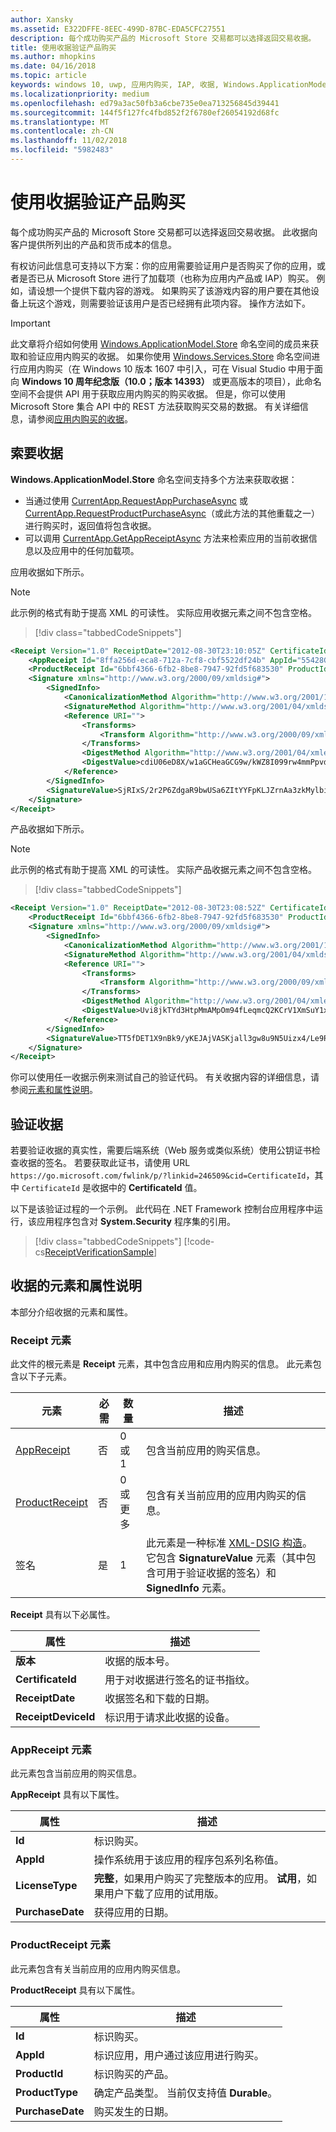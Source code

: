 ```yaml
---
author: Xansky
ms.assetid: E322DFFE-8EEC-499D-87BC-EDA5CFC27551
description: 每个成功购买产品的 Microsoft Store 交易都可以选择返回交易收据。
title: 使用收据验证产品购买
ms.author: mhopkins
ms.date: 04/16/2018
ms.topic: article
keywords: windows 10, uwp, 应用内购买, IAP, 收据, Windows.ApplicationModel.Store
ms.localizationpriority: medium
ms.openlocfilehash: ed79a3ac50fb3a6cbe735e0ea713256845d39441
ms.sourcegitcommit: 144f5f127fc4fbd852f2f6780ef26054192d68fc
ms.translationtype: MT
ms.contentlocale: zh-CN
ms.lasthandoff: 11/02/2018
ms.locfileid: "5982483"
---
```

# <a name="use-receipts-to-verify-product-purchases"></a>使用收据验证产品购买

每个成功购买产品的 Microsoft Store 交易都可以选择返回交易收据。 此收据向客户提供所列出的产品和货币成本的信息。

有权访问此信息可支持以下方案：你的应用需要验证用户是否购买了你的应用，或者是否已从 Microsoft Store 进行了加载项（也称为应用内产品或 IAP）购买。 例如，请设想一个提供下载内容的游戏。 如果购买了该游戏内容的用户要在其他设备上玩这个游戏，则需要验证该用户是否已经拥有此项内容。 操作方法如下。

> [!IMPORTANT]
> 此文章将介绍如何使用 [Windows.ApplicationModel.Store](https://docs.microsoft.com/uwp/api/Windows.ApplicationModel.Store) 命名空间的成员来获取和验证应用内购买的收据。 如果你使用 [Windows.Services.Store](https://docs.microsoft.com/uwp/api/Windows.Services.Store) 命名空间进行应用内购买（在 Windows 10 版本 1607 中引入，可在 Visual Studio 中用于面向 **Windows 10 周年纪念版（10.0；版本 14393）** 或更高版本的项目），此命名空间不会提供 API 用于获取应用内购买的购买收据。 但是，你可以使用 Microsoft Store 集合 API 中的 REST 方法获取购买交易的数据。 有关详细信息，请参阅[应用内购买的收据](in-app-purchases-and-trials.md#receipts)。

## <a name="requesting-a-receipt"></a>索要收据


**Windows.ApplicationModel.Store** 命名空间支持多个方法来获取收据：

* 当通过使用 [CurrentApp.RequestAppPurchaseAsync](https://docs.microsoft.com/uwp/api/windows.applicationmodel.store.currentapp.requestapppurchaseasync) 或 [CurrentApp.RequestProductPurchaseAsync](https://docs.microsoft.com/uwp/api/windows.applicationmodel.store.currentapp.requestproductpurchaseasync)（或此方法的其他重载之一）进行购买时，返回值将包含收据。
* 可以调用 [CurrentApp.GetAppReceiptAsync](https://docs.microsoft.com/uwp/api/windows.applicationmodel.store.currentapp.getappreceiptasync) 方法来检索应用的当前收据信息以及应用中的任何加载项。

应用收据如下所示。

> [!NOTE]
> 此示例的格式有助于提高 XML 的可读性。 实际应用收据元素之间不包含空格。

> [!div class="tabbedCodeSnippets"]
```xml
<Receipt Version="1.0" ReceiptDate="2012-08-30T23:10:05Z" CertificateId="b809e47cd0110a4db043b3f73e83acd917fe1336" ReceiptDeviceId="4e362949-acc3-fe3a-e71b-89893eb4f528">
    <AppReceipt Id="8ffa256d-eca8-712a-7cf8-cbf5522df24b" AppId="55428GreenlakeApps.CurrentAppSimulatorEventTest_z7q3q7z11crfr" PurchaseDate="2012-06-04T23:07:24Z" LicenseType="Full" />
    <ProductReceipt Id="6bbf4366-6fb2-8be8-7947-92fd5f683530" ProductId="Product1" PurchaseDate="2012-08-30T23:08:52Z" ExpirationDate="2012-09-02T23:08:49Z" ProductType="Durable" AppId="55428GreenlakeApps.CurrentAppSimulatorEventTest_z7q3q7z11crfr" />
    <Signature xmlns="http://www.w3.org/2000/09/xmldsig#">
        <SignedInfo>
            <CanonicalizationMethod Algorithm="http://www.w3.org/2001/10/xml-exc-c14n#" />
            <SignatureMethod Algorithm="http://www.w3.org/2001/04/xmldsig-more#rsa-sha256" />
            <Reference URI="">
                <Transforms>
                    <Transform Algorithm="http://www.w3.org/2000/09/xmldsig#enveloped-signature" />
                </Transforms>
                <DigestMethod Algorithm="http://www.w3.org/2001/04/xmlenc#sha256" />
                <DigestValue>cdiU06eD8X/w1aGCHeaGCG9w/kWZ8I099rw4mmPpvdU=</DigestValue>
            </Reference>
        </SignedInfo>
        <SignatureValue>SjRIxS/2r2P6ZdgaR9bwUSa6ZItYYFpKLJZrnAa3zkMylbiWjh9oZGGng2p6/gtBHC2dSTZlLbqnysJjl7mQp/A3wKaIkzjyRXv3kxoVaSV0pkqiPt04cIfFTP0JZkE5QD/vYxiWjeyGp1dThEM2RV811sRWvmEs/hHhVxb32e8xCLtpALYx3a9lW51zRJJN0eNdPAvNoiCJlnogAoTToUQLHs72I1dECnSbeNPXiG7klpy5boKKMCZfnVXXkneWvVFtAA1h2sB7ll40LEHO4oYN6VzD+uKd76QOgGmsu9iGVyRvvmMtahvtL1/pxoxsTRedhKq6zrzCfT8qfh3C1w==</SignatureValue>
    </Signature>
</Receipt>
```

产品收据如下所示。

> [!NOTE]
> 此示例的格式有助于提高 XML 的可读性。 实际产品收据元素之间不包含空格。

> [!div class="tabbedCodeSnippets"]
```xml
<Receipt Version="1.0" ReceiptDate="2012-08-30T23:08:52Z" CertificateId="b809e47cd0110a4db043b3f73e83acd917fe1336" ReceiptDeviceId="4e362949-acc3-fe3a-e71b-89893eb4f528">
    <ProductReceipt Id="6bbf4366-6fb2-8be8-7947-92fd5f683530" ProductId="Product1" PurchaseDate="2012-08-30T23:08:52Z" ExpirationDate="2012-09-02T23:08:49Z" ProductType="Durable" AppId="55428GreenlakeApps.CurrentAppSimulatorEventTest_z7q3q7z11crfr" />
    <Signature xmlns="http://www.w3.org/2000/09/xmldsig#">
        <SignedInfo>
            <CanonicalizationMethod Algorithm="http://www.w3.org/2001/10/xml-exc-c14n#" />
            <SignatureMethod Algorithm="http://www.w3.org/2001/04/xmldsig-more#rsa-sha256" />
            <Reference URI="">
                <Transforms>
                    <Transform Algorithm="http://www.w3.org/2000/09/xmldsig#enveloped-signature" />
                </Transforms>
                <DigestMethod Algorithm="http://www.w3.org/2001/04/xmlenc#sha256" />
                <DigestValue>Uvi8jkTYd3HtpMmAMpOm94fLeqmcQ2KCrV1XmSuY1xI=</DigestValue>
            </Reference>
        </SignedInfo>
        <SignatureValue>TT5fDET1X9nBk9/yKEJAjVASKjall3gw8u9N5Uizx4/Le9RtJtv+E9XSMjrOXK/TDicidIPLBjTbcZylYZdGPkMvAIc3/1mdLMZYJc+EXG9IsE9L74LmJ0OqGH5WjGK/UexAXxVBWDtBbDI2JLOaBevYsyy+4hLOcTXDSUA4tXwPa2Bi+BRoUTdYE2mFW7ytOJNEs3jTiHrCK6JRvTyU9lGkNDMNx9loIr+mRks+BSf70KxPtE9XCpCvXyWa/Q1JaIyZI7llCH45Dn4SKFn6L/JBw8G8xSTrZ3sBYBKOnUDbSCfc8ucQX97EyivSPURvTyImmjpsXDm2LBaEgAMADg==</SignatureValue>
    </Signature>
</Receipt>
```

你可以使用任一收据示例来测试自己的验证代码。 有关收据内容的详细信息，请参阅[元素和属性说明](#receipt-descriptions)。

## <a name="validating-a-receipt"></a>验证收据

若要验证收据的真实性，需要后端系统（Web 服务或类似系统）使用公钥证书检查收据的签名。 若要获取此证书，请使用 URL ```https://go.microsoft.com/fwlink/p/?linkid=246509&cid=CertificateId```，其中 ```CertificateId``` 是收据中的 **CertificateId** 值。

以下是该验证过程的一个示例。 此代码在 .NET Framework 控制台应用程序中运行，该应用程序包含对 **System.Security** 程序集的引用。

> [!div class="tabbedCodeSnippets"]
[!code-cs[ReceiptVerificationSample](./code/ReceiptVerificationSample/cs/Program.cs#ReceiptVerificationSample)]

<span id="receipt-descriptions" />

## <a name="element-and-attribute-descriptions-for-a-receipt"></a>收据的元素和属性说明

本部分介绍收据的元素和属性。

### <a name="receipt-element"></a>Receipt 元素

此文件的根元素是 **Receipt** 元素，其中包含应用和应用内购买的信息。 此元素包含以下子元素。

|  元素  |  必需  |  数量  |  描述   |
|-------------|------------|--------|--------|
|  [AppReceipt](#appreceipt)  |    否        |  0 或 1  |  包含当前应用的购买信息。            |
|  [ProductReceipt](#productreceipt)  |     否       |  0 或更多    |   包含有关当前应用的应用内购买的信息。     |
|  签名  |      是      |  1   |   此元素是一种标准 [XML-DSIG 构造](http://go.microsoft.com/fwlink/p/?linkid=251093)。 它包含 **SignatureValue** 元素（其中包含可用于验证收据的签名）和 **SignedInfo** 元素。      |

**Receipt** 具有以下必属性。

|  属性  |  描述   |
|-------------|-------------------|
|  **版本**  |    收据的版本号。            |
|  **CertificateId**  |     用于对收据进行签名的证书指纹。          |
|  **ReceiptDate**  |    收据签名和下载的日期。           |  
|  **ReceiptDeviceId**  |   标识用于请求此收据的设备。         |  |

<span id="appreceipt" />

### <a name="appreceipt-element"></a>AppReceipt 元素

此元素包含当前应用的购买信息。

**AppReceipt** 具有以下属性。

|  属性  |  描述   |
|-------------|-------------------|
|  **Id**  |    标识购买。           |
|  **AppId**  |     操作系统用于该应用的程序包系列名称值。           |
|  **LicenseType**  |    **完整**，如果用户购买了完整版本的应用。 **试用**，如果用户下载了应用的试用版。           |  
|  **PurchaseDate**  |    获得应用的日期。          |  |

<span id="productreceipt" />

### <a name="productreceipt-element"></a>ProductReceipt 元素

此元素包含有关当前应用的应用内购买信息。

**ProductReceipt** 具有以下属性。

|  属性  |  描述   |
|-------------|-------------------|
|  **Id**  |    标识购买。           |
|  **AppId**  |     标识应用，用户通过该应用进行购买。           |
|  **ProductId**  |     标识购买的产品。           |
|  **ProductType**  |    确定产品类型。 当前仅支持值 **Durable**。          |  
|  **PurchaseDate**  |    购买发生的日期。          |  |

 

 
